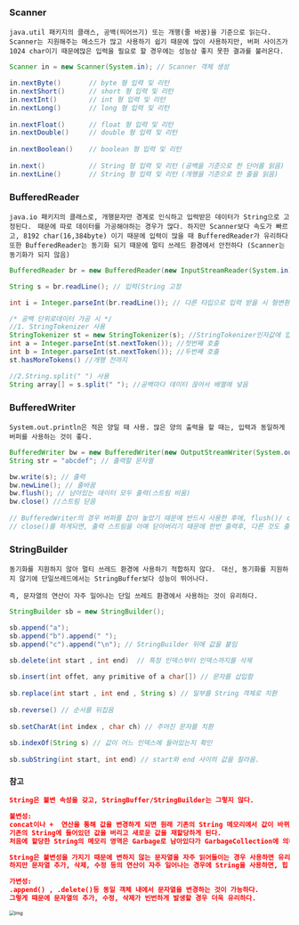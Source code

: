 ### Scanner

`java.util 패키지의 클래스, 공백(띄어쓰기) 또는 개행(줄 바꿈)을 기준으로 읽는다.`
`Scanner는 지원해주는 메소드가 많고 사용하기 쉽기 때문에 많이 사용하지만, 버퍼 사이즈가 1024 char이기 때문에많은 입력을 필요로 할 경우에는 성능상 좋지 못한 결과를 불러온다. `

```java
Scanner in = new Scanner(System.in); // Scanner 객체 생성

in.nextByte()		// byte 형 입력 및 리턴
in.nextShort()		// short 형 입력 및 리턴
in.nextInt()		// int 형 입력 및 리턴
in.nextLong()		// long 형 입력 및 리턴
 
in.nextFloat()		// float 형 입력 및 리턴
in.nextDouble()		// double 형 입력 및 리턴
 
in.nextBoolean()	// boolean 형 입력 및 리턴
 
in.next()			// String 형 입력 및 리턴	(공백을 기준으로 한 단어를 읽음)
in.nextLine()		// String 형 입력 및 리턴 (개행을 기준으로 한 줄을 읽음)

```





### BufferedReader

`java.io 패키지의 클래스로, 개행문자만 경계로 인식하고 입력받은 데이터가 String으로 고정된다. `
`때문에 따로 데이터를 가공해야하는 경우가 많다. 하지만 Scanner보다 속도가 빠르고, 8192 char(16,384byte) 이기 때문에 입력이 많을 때 BufferedReader가 유리하다`
`또한 BufferedReader는 동기화 되기 때문에 멀티 쓰레드 환경에서 안전하다 (Scanner는 동기화가 되지 않음)`

```java
BufferedReader br = new BufferedReader(new InputStreamReader(System.in)); // BufferedReader 객체 생성

String s = br.readLine(); // 입력(String 고정

int i = Integer.parseInt(br.readLine()); // 다른 타입으로 입력 받을 시 형변환 필수

/* 공백 단위로데이터 가공 시 */
//1. StringTokenizer 사용
StringTokenizer st = new StringTokenizer(s); //StringTokenizer인자값에 입력 문자열 넣음
int a = Integer.parseInt(st.nextToken()); //첫번째 호출
int b = Integer.parseInt(st.nextToken()); //두번째 호출
st.hasMoreTokens() //개행 전까지

//2.String.split(" ") 사용
String array[] = s.split(" "); //공백마다 데이터 끊어서 배열에 넣음
```





### BufferedWriter

`System.out.println은 적은 양일 때 사용. 많은 양의 출력을 할 때는, 입력과 동일하게 버퍼를 사용하는 것이 좋다.`

```java
BufferedWriter bw = new BufferedWriter(new OutputStreamWriter(System.out)); // BufferedWriter 객체 생성
String str = "abcdef"; // 출력할 문자열

bw.write(s); // 출력
bw.newLine(); // 줄바꿈
bw.flush(); // 남아있는 데이터 모두 출력(스트림 비움)
bw.close() //스트림 닫음
  
// BufferedWriter의 경우 버퍼를 잡아 놓았기 때문에 반드시 사용한 후에, flush()/ close()를 해주어야 한다. 
// close()를 하게되면, 출력 스트림을 아예 닫아버리기 때문에 한번 출력후, 다른 것도 출력하고자 한다면 flush()를 사용하면 된다.
```





### StringBuilder

`동기화를 지원하지 않아 멀티 쓰레드 환경에 사용하기 적합하지 않다. `
`대신, 동기화를 지원하지 않기에 단일쓰레드에서는 StringBuffer보다 성능이 뛰어나다.`

`즉, 문자열의 연산이 자주 일어나는 단일 쓰레드 환경에서 사용하는 것이 유리하다.`



```java
StringBuilder sb = new StringBuilder();

sb.append("a");
sb.append("b").append(" ");
sb.append("c").append("\n"); // StringBuilder 뒤에 값을 붙임

sb.delete(int start , int end)  // 특정 인덱스부터 인덱스까지를 삭제
  
sb.insert(int offet, any primitive of a char[]) // 문자를 삽입함
  
sb.replace(int start , int end , String s) // 일부를 String 객체로 치환
  
sb.reverse() // 순서를 뒤집음
  
sb.setCharAt(int index , char ch) // 주어진 문자를 치환
  
sb.indexOf(String s) // 값이 어느 인덱스에 들어있는지 확인
  
sb.subString(int start, int end) // start와 end 사이의 값을 잘라옴.
```







#### 참고

```json
String은 불변 속성을 갖고, StringBuffer/StringBuilder는 그렇지 않다.

불변성:
concat이나 +  연산을 통해 값을 변경하게 되면 원래 기존의 String 메모리에서 값이 바뀌는 것이 아니라
기존의 String에 들어있던 값을 버리고 새로운 값을 재할당하게 된다.
처음에 할당한 String의 메모리 영역은 Garbage로 남아있다가 GarbageCollection에 의해 없어진다.

String은 불변성을 가지기 때문에 변하지 않는 문자열을 자주 읽어들이는 경우 사용하면 유리하다. 
하지만 문자열 추가, 삭제, 수정 등의 연산이 자주 일어나는 경우에 String을 사용하면, 힙 메모리에 많은 Garbage가 생성되고, 이는 힙 메모리 부족으로 이어져 프로그램의 성능에 치명적 영향을 미칠 수 있다.

가변성:
.append() , .delete()등 동일 객체 내에서 문자열을 변경하는 것이 가능하다. 
그렇게 때문에 문자열의 추가, 수정, 삭제가 빈번하게 발생할 경우 더욱 유리하다.
```

<img src="https://blog.kakaocdn.net/dn/cog8fW/btq0c2EzgQF/Hmr8Fz7qEY0XkXOs0VNQsk/img.png" alt="img" style="zoom:60%;" />